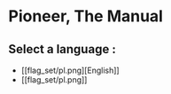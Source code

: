 # Pioneer, The Manual

## Select a language :

   - [[flag_set/pl.png][English]]
   - [[flag_set/pl.png]]

